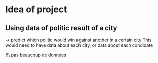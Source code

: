 # Idea of project

## Using data of politic result of a city 

-> predict which politic would win against another in a certain city
This would need to have data about each city, or data about each condidate

/!\ pas beaucoup de données
